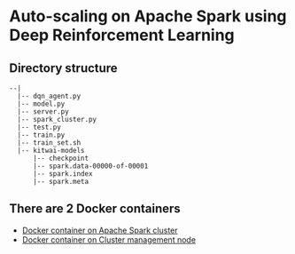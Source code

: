 # Auto-scaling on Apache Spark using Deep Reinforcement Learning

## Directory structure
```
--|
  |-- dqn_agent.py
  |-- model.py 
  |-- server.py
  |-- spark_cluster.py
  |-- test.py
  |-- train.py
  |-- train_set.sh
  |-- kitwai-models
      |-- checkpoint
      |-- spark.data-00000-of-00001
      |-- spark.index
      |-- spark.meta
```

## There are 2 Docker containers
* [Docker container on Apache Spark cluster](https://hub.docker.com/r/kundjanasith/kitwai_engine/)
* [Docker container on Cluster management node](https://hub.docker.com/r/kundjanasith/kitwai_webui/)